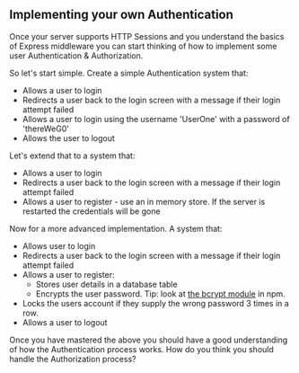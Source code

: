 ## Implementing your own Authentication

Once your server supports HTTP Sessions and you understand the basics of Express middleware you can start thinking of how to implement some user Authentication & Authorization.

So let's start simple. Create a simple Authentication system that:

* Allows a user to login
* Redirects a user back to the login screen with a message if their login attempt failed
* Allows a user to login using the username 'UserOne' with a password of 'thereWeG0'
* Allows the user to logout

Let's extend that to a system that:

* Allows a user to login
* Redirects a user back to the login screen with a message if their login attempt failed
* Allows a user to register - use an in memory store. If the server is restarted the credentials will be gone

Now for a more advanced implementation. A system that:

* Allows user to login
* Redirects a user back to the login screen with a message if their login attempt failed
* Allows a user to register:
    * Stores user details in a database table
    * Encrypts the user password. Tip: look at [the bcrypt module](https://www.npmjs.com/package/bcrypt-nodejs) in npm.
* Locks the users account if they supply the wrong password 3 times in a row.
* Allows a user to logout

Once you have mastered the above you should have a good understanding of how the Authentication process works. How do you think you should handle the Authorization process?
